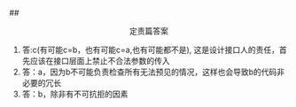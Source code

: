 ##<center>定责篇答案</center>
1. 答:c(有可能c=b，也有可能c=a,也有可能都不是), 这是设计接口人的责任，首先应该在接口层面上禁止不合法参数的传入
2. 答：a，因为b不可能负责检查所有无法预见的情况，这样也会导致b的代码非必要的冗长
3. 答：b，除非有不可抗拒的因素